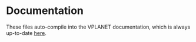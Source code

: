 # Documentation

These files auto-compile into the VPLANET documentation, which is always up-to-date [here](https://virtualplanetarylaboratory.github.io/vplanet/).
